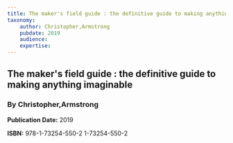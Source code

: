 ```yaml
---
title: The maker's field guide : the definitive guide to making anything imaginable
taxonomy:
	author: Christopher,Armstrong
	pubdate: 2019
	audience: 
	expertise: 
---
```

## The maker's field guide : the definitive guide to making anything imaginable
### By Christopher,Armstrong

**Publication Date:** 2019

**ISBN:** 978-1-73254-550-2 1-73254-550-2